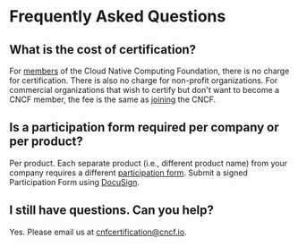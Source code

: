 # Frequently Asked Questions

## What is the cost of certification?
For [members](https://www.cncf.io/about/members/) of the Cloud Native Computing Foundation, there is no charge for certification. There is also no charge for non-profit organizations. For commercial organizations that wish to certify but don't want to become a CNCF member, the fee is the same as [joining](https://www.cncf.io/about/join/) the CNCF.

## Is a participation form required per company or per product?
Per product. Each separate product (i.e., different product name) from your company requires a different [participation form](https://github.com/cncf/cnf-certification/blob/main/Certified_CNF_Form.md). Submit a signed Participation Form using [DocuSign](https://na4.docusign.net/Member/PowerFormSigning.aspx?PowerFormId=cb6ee2b7-ee9d-48c5-b154-abfab626a21f&env=na4&acct=99530ead-94da-4299-b0ca-9df20e86a064&v=2).

## I still have questions. Can you help?
Yes. Please email us at cnfcertification@cncf.io.
